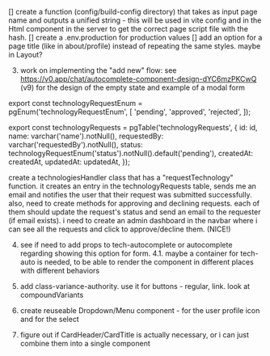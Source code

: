 [] create a function (config/build-config directory) that takes as input page name and outputs a unified string - this will be used in vite config and in the Html component in the server to get the correct page script file with the hash.
[] create a .env.production for production values
[] add an option for a page title (like in about/profile) instead of repeating the same styles. maybe in Layout?

3. work on implementing the "add new" flow:
   see https://v0.app/chat/autocomplete-component-design-dYC6mzPKCwQ (v9) for the design of the empty state and example of a modal form

export const technologyRequestEnum = pgEnum('technologyRequestEnum', [
'pending',
'approved',
'rejected',
]);

export const technologyRequests = pgTable('technologyRequests', {
id: id,
name: varchar('name').notNull(),
requestedBy: varchar('requestedBy').notNull(),
status: technologyRequestEnum('status').notNull().default('pending'),
createdAt: createdAt,
updatedAt: updatedAt,
});

create a technologiesHandler class that has a "requestTechnology" function.
it creates an entry in the technologyRequests table, sends me an email and notifies the user that their request was submitted successfully.
also, need to create methods for approving and declining requests.
each of them should update the request's status and send an email to the requester (if email exists).
i need to create an admin dashboard in the navbar where i can see all the requests and click to approve/decline them. (NICE!)

4. see if need to add props to tech-autocomplete or autocomplete regarding showing this option for form.
   4.1. maybe a container for tech-auto is needed, to be able to render the component in different places with different behaviors

5. add class-variance-authority. use it for buttons - regular, link. look at compoundVariants
6. create reuseable Dropdown/Menu component - for the user profile icon and for the select
8. figure out if CardHeader/CardTitle is actually necessary, or i can just combine them into a single component